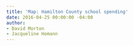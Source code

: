 ```yaml
---
title: 'Map: Hamilton County school spending'
date: 2016-04-25 00:00:00 -04:00
author:
- David Morton
- Jacqueline Homann
---
```


